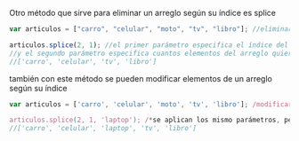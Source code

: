 Otro método que sirve para eliminar un arreglo según su índice es splice

```javascript
var articulos = ["carro", "celular", "moto", "tv", "libro"]; //eliminar moto

articulos.splice(2, 1); //el primer parámetro especifica el índice del elemento que quiero eliminar, en este caso es moto
//y el segundo parámetro especifica cuantos elementos del arreglo quiero eliminar, en este caso solo uno que es moto
//['carro', 'celular', 'tv', 'libro']
```

también con este método se pueden modificar elementos de un arreglo según su índice

```javascript
var articulos = ['carro', 'celular', 'moto', 'tv', 'libro']; /modificar moto

articulos.splice(2, 1, 'laptop'); /*se aplican los mismo parámetros, pero esta vez se le agrega el valor al que queremos modificar*/
//['carro', 'celular', 'laptop', 'tv', 'libro']
```

